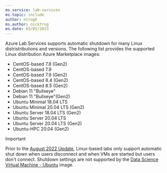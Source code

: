 ```yaml
---
ms.service: lab-services
ms.topic: include
author: ntrogh
ms.author: nicktrog
ms.date: 03/01/2023
---
```


Azure Lab Services supports automatic shutdown for many Linux distristributions and versions. The following list provides the supported Linux distribution Azure Marketplace images:

- CentOS-based 7.8 (Gen2)
- CentOS-based 7.9
- CentOS-based 7.9 (Gen2)
- CentOS-based 8.4 (Gen2)
- CentOS-based 8.5 (Gen2)
- Debian 11 "Bullseye"
- Debian 11 "Bullseye"(Gen2)
- Ubuntu Minimal 18.04 LTS
- Ubuntu Minimal 20.04 LTS (Gen2)
- Ubuntu Server 18.04 LTS (Gen2)
- Ubuntu Server 20.04 LTS
- Ubuntu Server 20.04 LTS (Gen2)
- Ubuntu-HPC 20.04 (Gen2)

> [!IMPORTANT]
> Prior to the [August 2022 Update](../lab-services-whats-new.md), Linux-based labs only support automatic shut down when users disconnect and when VMs are started but users don't connect. Shutdown settings are not supported by the [Data Science Virtual Machine - Ubuntu](https://azuremarketplace.microsoft.com/marketplace/apps?search=Data%20science%20Virtual%20machine&page=1&filters=microsoft%3Blinux) image.
